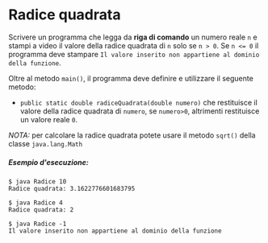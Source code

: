 # Radice quadrata

Scrivere un programma che legga da **riga di comando** un numero reale `n` e stampi a video il valore della radice quadrata di `n` solo se `n > 0`. Se `n <= 0` il programma deve stampare `Il valore inserito non appartiene al dominio della funzione`.

Oltre al metodo `main()`, il programma deve definire e utilizzare il seguente metodo:
* `public static double radiceQuadrata(double numero)` che restituisce il valore della radice quadrata di `numero`, se `numero>0`, altrimenti restituisce un valore reale `0`.

*NOTA:* per calcolare la radice quadrata potete usare il metodo `sqrt()` della classe `java.lang.Math`

##### Esempio d'esecuzione:

```text
$ java Radice 10
Radice quadrata: 3.1622776601683795

$ java Radice 4
Radice quadrata: 2

$ java Radice -1
Il valore inserito non appartiene al dominio della funzione
```
